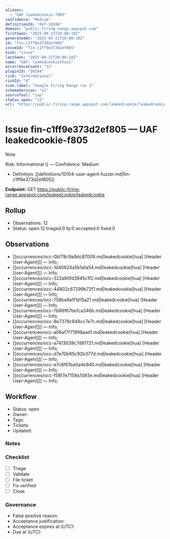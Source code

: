```yaml
---
aliases:
  - "UAF leakedcookie-f805"
confidence: "Medium"
definitionId: "def-10104"
domain: "public-firing-range.appspot.com"
firstSeen: "2025-09-21T20:00:10Z"
generatedAt: "2025-09-21T20:00:10Z"
id: "fin-c1ff9e373d2ef805"
issueId: "fin-c1ff9e373d2ef805"
kind: "issue"
lastSeen: "2025-09-21T20:00:10Z"
name: "UAF: leakedcookie[hua]"
occurrenceCount: "12"
pluginId: "10104"
risk: "Informational"
riskId: "0"
scan.label: "Google Firing Range run 2"
schemaVersion: "v1"
sourceTool: "zap"
status.open: "12"
url: "https://public-firing-range.appspot.com/leakedcookie/leakedcookie"
---
```


# Issue fin-c1ff9e373d2ef805 — UAF leakedcookie-f805

> [!Note]
> Risk: Informational () — Confidence: Medium

- Definition: [[definitions/10104-user-agent-fuzzer.md|fin-c1ff9e373d2ef805]]

**Endpoint:** GET https://public-firing-range.appspot.com/leakedcookie/leakedcookie

## Rollup

- Observations: 12
- Status: open:12 triaged:0 fp:0 accepted:0 fixed:0

## Observations

- [[occurrences/occ-0bf78c9a9dc87009.md|leakedcookie[hua] [Header User-Agent]]] — Info; 
- [[occurrences/occ-1d40824a5b1a1a54.md|leakedcookie[hua] [Header User-Agent]]] — Info; 
- [[occurrences/occ-322a90fd3845c1f2.md|leakedcookie[hua] [Header User-Agent]]] — Info; 
- [[occurrences/occ-44802c67299b72f1.md|leakedcookie[hua] [Header User-Agent]]] — Info; 
- [[occurrences/occ-758be9a1f1d15a21.md|leakedcookie[hua] [Header User-Agent]]] — Info; 
- [[occurrences/occ-7b88f67be1ca346b.md|leakedcookie[hua] [Header User-Agent]]] — Info; 
- [[occurrences/occ-8e7379c848cc7e7c.md|leakedcookie[hua] [Header User-Agent]]] — Info; 
- [[occurrences/occ-a06af7f71996aad1.md|leakedcookie[hua] [Header User-Agent]]] — Info; 
- [[occurrences/occ-a7413039c7d81721.md|leakedcookie[hua] [Header User-Agent]]] — Info; 
- [[occurrences/occ-d7e70b95c92b377d.md|leakedcookie[hua] [Header User-Agent]]] — Info; 
- [[occurrences/occ-e7c8f61ba0a4e940.md|leakedcookie[hua] [Header User-Agent]]] — Info; 
- [[occurrences/occ-f58f7e7159a7d93e.md|leakedcookie[hua] [Header User-Agent]]] — Info; 

## Workflow

- Status: open
- Owner: 
- Tags: 
- Tickets: 
- Updated: 

### Notes


### Checklist

- [ ] Triage
- [ ] Validate
- [ ] File ticket
- [ ] Fix verified
- [ ] Close

### Governance

- False positive reason: 
- Acceptance justification: 
- Acceptance expires at (UTC): 
- Due at (UTC): 
